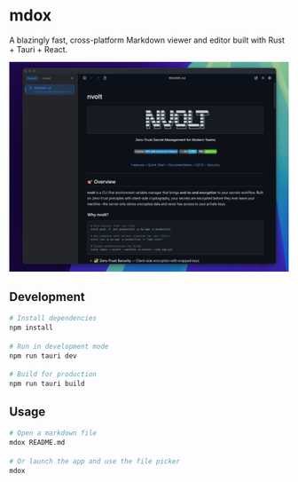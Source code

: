 # mdox

A blazingly fast, cross-platform Markdown viewer and editor built with Rust + Tauri + React.

![mdox Screenshot](Screenshot.png)

## Development

```bash
# Install dependencies
npm install

# Run in development mode
npm run tauri dev

# Build for production
npm run tauri build
```

## Usage

```bash
# Open a markdown file
mdox README.md

# Or launch the app and use the file picker
mdox
```
